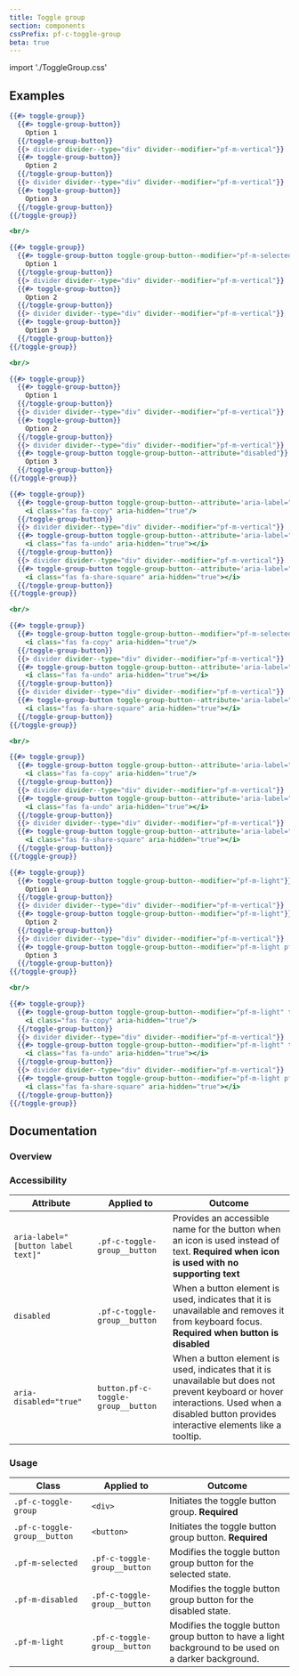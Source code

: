 ```yaml
---
title: Toggle group
section: components
cssPrefix: pf-c-toggle-group
beta: true
---
```


import './ToggleGroup.css'

## Examples
```hbs title=Default
{{#> toggle-group}}
  {{#> toggle-group-button}}
    Option 1
  {{/toggle-group-button}}
  {{> divider divider--type="div" divider--modifier="pf-m-vertical"}}
  {{#> toggle-group-button}}
    Option 2
  {{/toggle-group-button}}
  {{> divider divider--type="div" divider--modifier="pf-m-vertical"}}
  {{#> toggle-group-button}}
    Option 3
  {{/toggle-group-button}}
{{/toggle-group}}

<br/>

{{#> toggle-group}}
  {{#> toggle-group-button toggle-group-button--modifier="pf-m-selected"}}
    Option 1
  {{/toggle-group-button}}
  {{> divider divider--type="div" divider--modifier="pf-m-vertical"}}
  {{#> toggle-group-button}}
    Option 2
  {{/toggle-group-button}}
  {{> divider divider--type="div" divider--modifier="pf-m-vertical"}}
  {{#> toggle-group-button}}
    Option 3
  {{/toggle-group-button}}
{{/toggle-group}}

<br/>

{{#> toggle-group}}
  {{#> toggle-group-button}}
    Option 1
  {{/toggle-group-button}}
  {{> divider divider--type="div" divider--modifier="pf-m-vertical"}}
  {{#> toggle-group-button}}
    Option 2
  {{/toggle-group-button}}
  {{> divider divider--type="div" divider--modifier="pf-m-vertical"}}
  {{#> toggle-group-button toggle-group-button--attribute="disabled"}}
    Option 3
  {{/toggle-group-button}}
{{/toggle-group}}
```

```hbs title=With-icon
{{#> toggle-group}}
  {{#> toggle-group-button toggle-group-button--attribute='aria-label="Copy button"'}}
    <i class="fas fa-copy" aria-hidden="true"/>
  {{/toggle-group-button}}
  {{> divider divider--type="div" divider--modifier="pf-m-vertical"}}
  {{#> toggle-group-button toggle-group-button--attribute='aria-label="Undo button"'}}
    <i class="fas fa-undo" aria-hidden="true"></i>
  {{/toggle-group-button}}
  {{> divider divider--type="div" divider--modifier="pf-m-vertical"}}
  {{#> toggle-group-button toggle-group-button--attribute='aria-label="Share button"'}}
    <i class="fas fa-share-square" aria-hidden="true"></i>
  {{/toggle-group-button}}
{{/toggle-group}}

<br/>

{{#> toggle-group}}
  {{#> toggle-group-button toggle-group-button--modifier="pf-m-selected" toggle-group-button--attribute='aria-label="Copy button"'}}
    <i class="fas fa-copy" aria-hidden="true"/>
  {{/toggle-group-button}}
  {{> divider divider--type="div" divider--modifier="pf-m-vertical"}}
  {{#> toggle-group-button toggle-group-button--attribute='aria-label="Undo button"'}}
    <i class="fas fa-undo" aria-hidden="true"></i>
  {{/toggle-group-button}}
  {{> divider divider--type="div" divider--modifier="pf-m-vertical"}}
  {{#> toggle-group-button toggle-group-button--attribute='aria-label="Share button"'}}
    <i class="fas fa-share-square" aria-hidden="true"></i>
  {{/toggle-group-button}}
{{/toggle-group}}

<br/>

{{#> toggle-group}}
  {{#> toggle-group-button toggle-group-button--attribute='aria-label="Copy button"'}}
    <i class="fas fa-copy" aria-hidden="true"/>
  {{/toggle-group-button}}
  {{> divider divider--type="div" divider--modifier="pf-m-vertical"}}
  {{#> toggle-group-button toggle-group-button--attribute='aria-label="Undo button"'}}
    <i class="fas fa-undo" aria-hidden="true"></i>
  {{/toggle-group-button}}
  {{> divider divider--type="div" divider--modifier="pf-m-vertical"}}
  {{#> toggle-group-button toggle-group-button--attribute='aria-label="Share button" disabled'}}
    <i class="fas fa-share-square" aria-hidden="true"></i>
  {{/toggle-group-button}}
{{/toggle-group}}
```

```hbs title=Light
{{#> toggle-group}}
  {{#> toggle-group-button toggle-group-button--modifier="pf-m-light"}}
    Option 1
  {{/toggle-group-button}}
  {{> divider divider--type="div" divider--modifier="pf-m-vertical"}}
  {{#> toggle-group-button toggle-group-button--modifier="pf-m-light"}}
    Option 2
  {{/toggle-group-button}}
  {{> divider divider--type="div" divider--modifier="pf-m-vertical"}}
  {{#> toggle-group-button toggle-group-button--modifier="pf-m-light pf-m-selected"}}
    Option 3
  {{/toggle-group-button}}
{{/toggle-group}}

<br/>

{{#> toggle-group}}
  {{#> toggle-group-button toggle-group-button--modifier="pf-m-light" toggle-group-button--attribute='aria-label="Copy button"'}}
    <i class="fas fa-copy" aria-hidden="true"/>
  {{/toggle-group-button}}
  {{> divider divider--type="div" divider--modifier="pf-m-vertical"}}
  {{#> toggle-group-button toggle-group-button--modifier="pf-m-light" toggle-group-button--attribute='aria-label="Undo button"'}}
    <i class="fas fa-undo" aria-hidden="true"></i>
  {{/toggle-group-button}}
  {{> divider divider--type="div" divider--modifier="pf-m-vertical"}}
  {{#> toggle-group-button toggle-group-button--modifier="pf-m-light pf-m-selected" toggle-group-button--attribute='aria-label="Share button"'}}
    <i class="fas fa-share-square" aria-hidden="true"></i>
  {{/toggle-group-button}}
{{/toggle-group}}
```


## Documentation
### Overview


### Accessibility
| Attribute | Applied to | Outcome |
| -- | -- | -- |
| `aria-label="[button label text]"` | `.pf-c-toggle-group__button` | Provides an accessible name for the button when an icon is used instead of text. **Required when icon is used with no supporting text** |
| `disabled` | `.pf-c-toggle-group__button` | When a button element is used, indicates that it is unavailable and removes it from keyboard focus. **Required when button is disabled** |
| `aria-disabled="true"` | `button.pf-c-toggle-group__button` | When a button element is used, indicates that it is unavailable but does not prevent keyboard or hover interactions. Used when a disabled button provides interactive elements like a tooltip. |

### Usage
| Class | Applied to | Outcome |
| -- | -- | -- |
| `.pf-c-toggle-group` | `<div>` | Initiates the toggle button group. **Required** |
| `.pf-c-toggle-group__button` | `<button>` | Initiates the toggle button group button. **Required** |
| `.pf-m-selected` | `.pf-c-toggle-group__button` | Modifies the toggle button group button for the selected state. |
| `.pf-m-disabled` | `.pf-c-toggle-group__button` | Modifies the toggle button group button for the disabled state. |
| `.pf-m-light` | `.pf-c-toggle-group__button` | Modifies the toggle button group button to have a light background to be used on a darker background. |